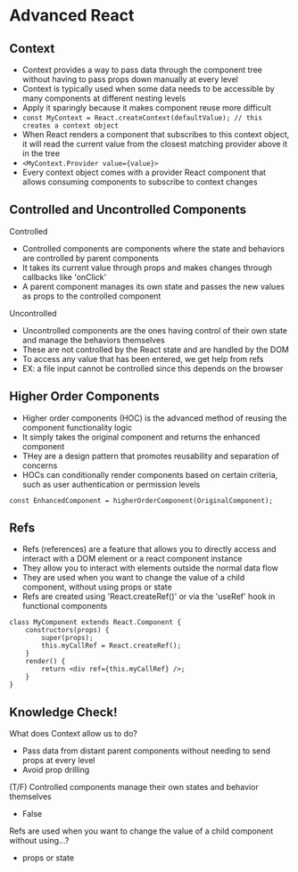 # Advanced React

## Context
- Context provides a way to pass data through the component tree without having to pass props down manually at every level
- Context is typically used when some data needs to be accessible by many components at different nesting levels
- Apply it sparingly because it makes component reuse more difficult
- `const MyContext = React.createContext(defaultValue); // this creates a context object`
- When React renders a component that subscribes to this context object, it will read the current value from the closest matching provider above it in the tree
- `<MyContext.Provider value={value}>`
- Every context object comes with a provider React component that allows consuming components to subscribe to context changes

## Controlled and Uncontrolled Components
Controlled
- Controlled components are components where the state and behaviors are controlled by parent components
- It takes its current value through props and makes changes through callbacks like 'onClick'
- A parent component manages its own state and passes the new values as props to the controlled component

Uncontrolled
- Uncontrolled components are the ones having control of their own state and manage the behaviors themselves
- These are not controlled by the React state and are handled by the DOM
- To access any value that has been entered, we get help from refs
- EX: a file input cannot be controlled since this depends on the browser


## Higher Order Components
- Higher order components (HOC) is the advanced method of reusing the component functionality logic
- It simply takes the original component and returns the enhanced component
- THey are a design pattern that promotes reusability and separation of concerns
- HOCs can conditionally render components based on certain criteria, such as user authentication or permission levels
```
const EnhancedComponent = higherOrderComponent(OriginalComponent);
```

## Refs
- Refs (references) are a feature that allows you to directly access and interact with a DOM element or a react component instance
- They allow you to interact with elements outside the normal data flow
- They are used when you want to change the value of a child component, without using props or state
- Refs are created using 'React.createRef()' or via the 'useRef' hook in functional components
```
class MyComponent extends React.Component {
    constructors(props) {
        super(props);
        this.myCallRef = React.createRef();
    }
    render() {
        return <div ref={this.myCallRef} />;
    }
}
```

## Knowledge Check!
What does Context allow us to do?
- Pass data from distant parent components without needing to send props at every level
- Avoid prop drilling

(T/F) Controlled components manage their own states and behavior themselves
- False
  
Refs are used when you want to change the value of a child component without using...?
- props or state
